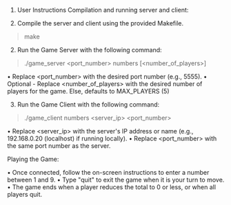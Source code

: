 1.	User Instructions
Compilation and running server and client:

1.	Compile the server and client using the provided Makefile.
>	make
2.	Run the Game Server with the following command:
>	./game_server <port_number> numbers [<number_of_players>]

•	Replace <port_number> with the desired port number (e.g., 5555).
•	Optional - Replace <number_of_players> with the desired number of players for the game. Else, defaults to MAX_PLAYERS (5)

3.	Run the Game Client with the following command:
>	./game_client numbers <server_ip> <port_number>

•	Replace <server_ip> with the server's IP address or name (e.g., 192.168.0.20 (localhost) if running locally).
•	Replace <port_number> with the same port number as the server.

Playing the Game:

•	Once connected, follow the on-screen instructions to enter a number between 1 and 9.
•	Type "quit" to exit the game when it is your turn to move.
•	The game ends when a player reduces the total to 0 or less, or when all players quit.
